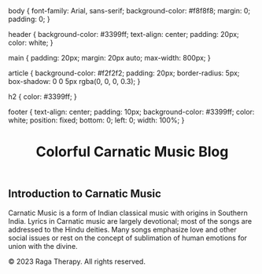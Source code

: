 <!DOCTYPE html>
<html>
<head>
  <title>Colorful Carnatic Music Blog</title>
  <link rel="stylesheet" href="styles.css">
</head>
<body>
  body {
  font-family: Arial, sans-serif;
  background-color: #f8f8f8;
  margin: 0;
  padding: 0;
}

header {
  background-color: #3399ff;
  text-align: center;
  padding: 20px;
  color: white;
}

main {
  padding: 20px;
  margin: 20px auto;
  max-width: 800px;
}

article {
  background-color: #f2f2f2;
  padding: 20px;
  border-radius: 5px;
  box-shadow: 0 0 5px rgba(0, 0, 0, 0.3);
}

h2 {
  color: #3399ff;
}

footer {
  text-align: center;
  padding: 10px;
  background-color: #3399ff;
  color: white;
  position: fixed;
  bottom: 0;
  left: 0;
  width: 100%;
}

  <header>
    <h1>Colorful Carnatic Music Blog</h1>
  </header>

  <main>
    <article>
      <h2>Introduction to Carnatic Music</h2>
      <p>Carnatic Music is a form of Indian classical music with origins in Southern India. Lyrics in Carnatic music are largely devotional; most of the songs are addressed to the Hindu deities. Many songs emphasize love and other social issues or rest on the concept of sublimation of human emotions for union with the divine.</p>
    </article>
  </main>

  <footer>
    <p>&copy; 2023 Raga Therapy. All rights reserved.</p>
    
  </footer>
</body>
</html>

